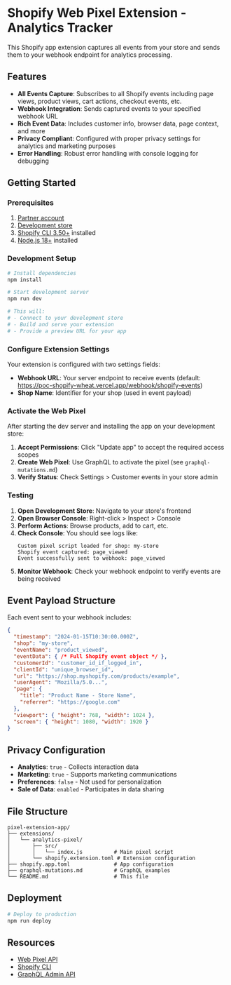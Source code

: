 # Shopify Web Pixel Extension - Analytics Tracker

This Shopify app extension captures all events from your store and sends them to your webhook endpoint for analytics processing.

## Features

- **All Events Capture**: Subscribes to all Shopify events including page views, product views, cart actions, checkout events, etc.
- **Webhook Integration**: Sends captured events to your specified webhook URL
- **Rich Event Data**: Includes customer info, browser data, page context, and more
- **Privacy Compliant**: Configured with proper privacy settings for analytics and marketing purposes
- **Error Handling**: Robust error handling with console logging for debugging

## Getting Started

### Prerequisites

1. [Partner account](https://partners.shopify.com/signup) 
2. [Development store](https://help.shopify.com/en/partners/dashboard/development-stores#create-a-development-store)
3. [Shopify CLI 3.50+](https://shopify.dev/docs/apps/tools/cli) installed
4. [Node.js 18+](https://nodejs.org/en/download/) installed

### Development Setup

```bash
# Install dependencies
npm install

# Start development server
npm run dev

# This will:
# - Connect to your development store
# - Build and serve your extension
# - Provide a preview URL for your app
```

### Configure Extension Settings

Your extension is configured with two settings fields:

- **Webhook URL**: Your server endpoint to receive events (default: https://poc-shopify-wheat.vercel.app/webhook/shopify-events)
- **Shop Name**: Identifier for your shop (used in event payload)

### Activate the Web Pixel

After starting the dev server and installing the app on your development store:

1. **Accept Permissions**: Click "Update app" to accept the required access scopes
2. **Create Web Pixel**: Use GraphQL to activate the pixel (see `graphql-mutations.md`)
3. **Verify Status**: Check Settings > Customer events in your store admin

### Testing

1. **Open Development Store**: Navigate to your store's frontend
2. **Open Browser Console**: Right-click > Inspect > Console
3. **Perform Actions**: Browse products, add to cart, etc.
4. **Check Console**: You should see logs like:
   ```
   Custom pixel script loaded for shop: my-store
   Shopify event captured: page_viewed
   Event successfully sent to webhook: page_viewed
   ```
5. **Monitor Webhook**: Check your webhook endpoint to verify events are being received

## Event Payload Structure

Each event sent to your webhook includes:

```json
{
  "timestamp": "2024-01-15T10:30:00.000Z",
  "shop": "my-store",
  "eventName": "product_viewed",
  "eventData": { /* Full Shopify event object */ },
  "customerId": "customer_id_if_logged_in",
  "clientId": "unique_browser_id",
  "url": "https://shop.myshopify.com/products/example",
  "userAgent": "Mozilla/5.0...",
  "page": {
    "title": "Product Name - Store Name",
    "referrer": "https://google.com"
  },
  "viewport": { "height": 768, "width": 1024 },
  "screen": { "height": 1080, "width": 1920 }
}
```

## Privacy Configuration

- **Analytics**: `true` - Collects interaction data
- **Marketing**: `true` - Supports marketing communications  
- **Preferences**: `false` - Not used for personalization
- **Sale of Data**: `enabled` - Participates in data sharing

## File Structure

```
pixel-extension-app/
├── extensions/
│   └── analytics-pixel/
│       ├── src/
│       │   └── index.js          # Main pixel script
│       └── shopify.extension.toml # Extension configuration
├── shopify.app.toml              # App configuration
├── graphql-mutations.md          # GraphQL examples
└── README.md                     # This file
```

## Deployment

```bash
# Deploy to production
npm run deploy
```

## Resources

- [Web Pixel API](https://shopify.dev/docs/api/web-pixels-api)
- [Shopify CLI](https://shopify.dev/docs/apps/tools/cli)
- [GraphQL Admin API](https://shopify.dev/docs/api/admin-graphql)
